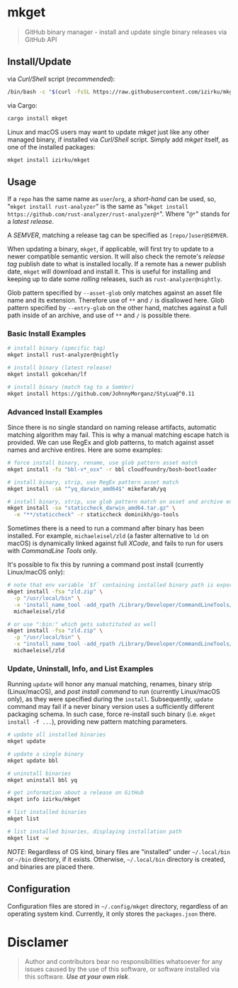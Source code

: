 # mkget

> GitHub binary manager - install and update single binary releases via GitHub API

## Install/Update

via *Curl/Shell* script (*recommended*):

```bash
/bin/bash -c "$(curl -fsSL https://raw.githubusercontent.com/izirku/mkget/main/xtra/install.sh)"
```

via Cargo:

```bash
cargo install mkget
```

Linux and macOS users may want to update *mkget* just like any other managed binary,
if installed via *Curl/Shell* script. Simply add *mkget* itself,
as one of the installed packages:

```bash
mkget install izirku/mkget
```

## Usage

If a `repo` has the same name as `user`/`org`, a *short-hand* can be used,
so, "`mkget install rust-analyzer`" is the same as
"`mkget install https://github.com/rust-analyzer/rust-analyzer@*`".
Where "`@*`" stands for a *latest release*.

A *SEMVER*, matching a release tag can be specified as `[repo/]user@SEMVER`.

When updating a binary, `mkget`, if applicable, will first try to update to
a newer compatible semantic version. It will also check the remote's
*release tag* publish date to what is installed locally. If a remote has a newer
publish date, `mkget` will download and install it. This is useful for
installing and keeping up to date some *rolling* releases,
such as `rust-analyzer@nightly`.

Glob pattern specified by `--asset-glob` only matches against an asset file name
and its extension. Therefore use of `**` and `/` is disallowed here. Glob pattern
specified by `--entry-glob` on the other hand, matches against a full path inside
of an archive, and use of `**` and `/` is possible there.

### Basic Install Examples

```bash
# install binary (specific tag)
mkget install rust-analyzer@nightly

# install binary (latest release)
mkget install gokcehan/lf

# install binary (match tag to a SemVer)
mkget install https://github.com/JohnnyMorganz/StyLua@^0.11
```

### Advanced Install Examples

Since there is no single standard on naming release artifacts,
automatic matching algorithm may fail. This is why a manual matching
escape hatch is provided. We can use RegEx and glob patterns, to match
against asset names and archive entires. Here are some examples:

```bash
# force install binary, rename, use glob pattern asset match
mkget install -fa "bbl-v*_osx" -r bbl cloudfoundry/bosh-bootloader

# install binary, strip, use RegEx pattern asset match
mkget install -sA "^yq_darwin_amd64$" mikefarah/yq

# install binary, strip, use glob pattern match on asset and archive entry
mkget install -sa "staticcheck_darwin_amd64.tar.gz" \
  -e "**/staticcheck" -r staticcheck dominikh/go-tools
```

Sometimes there is a need to run a command after binary has been installed.
For example, `michaeleisel/zld` (a faster alternative to `ld` on macOS) is
dynamically linked against full *XCode*, and fails to run for users with
*CommandLine Tools* only.

It's possible to fix this by running a command post install (currently Linux/macOS only):

```bash
# note that env variable `$f` containing installed binary path is exported
mkget install -fsa "zld.zip" \
  -p "/usr/local/bin" \
  -x 'install_name_tool -add_rpath /Library/Developer/CommandLineTools/usr/lib $f' \
  michaeleisel/zld

# or use ":bin:" which gets substituted as well
mkget install -fsa "zld.zip" \
  -p "/usr/local/bin" \
  -x "install_name_tool -add_rpath /Library/Developer/CommandLineTools/usr/lib :bin:" \
  michaeleisel/zld
```

### Update, Uninstall, Info, and List Examples

Running `update` will honor any manual matching, renames, binary strip (Linux/macOS),
and *post install command* to run (currently Linux/macOS only), as they were specified
during the `install`. Subsequently, `update` command may fail if a never binary version
uses a sufficiently different packaging schema. In such case, force re-install such binary
(i.e. `mkget install -f ...`), providing new pattern matching parameters.

```bash
# update all installed binaries
mkget update

# update a single binary
mkget update bbl

# uninstall binaries
mkget uninstall bbl yq

# get information about a release on GitHub
mkget info izirku/mkget

# list installed binaries
mkget list

# list installed binaries, displaying installation path
mkget list -w
```

*NOTE*: Regardless of OS kind, binary files are "installed" under `~/.local/bin`
or `~/bin` directory, if it exists. Otherwise, `~/.local/bin` directory is
created, and binaries are placed there.

## Configuration

Configuration files are stored in `~/.config/mkget` directory, regardless of
an operating system kind. Currently, it only stores the `packages.json` there.

# Disclamer

> Author and contributors bear no responsibilities whatsoever for any issues
> caused by the use of this software, or software installed via this software.
> ***Use at your own risk***.

